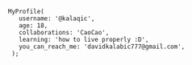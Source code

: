        MyProfile(
          username: '@kalaqic',
          age: 18,
          collaborations: 'CaoCao',
          learning: 'how to live properly :D',
          you_can_reach_me: 'davidkalabic777@gmail.com',
        );
<!---
kalaqic/kalaqic is a ✨ special ✨ repository because its `README.md` (this file) appears on your GitHub profile.
You can click the Preview link to take a look at your changes.
--->
